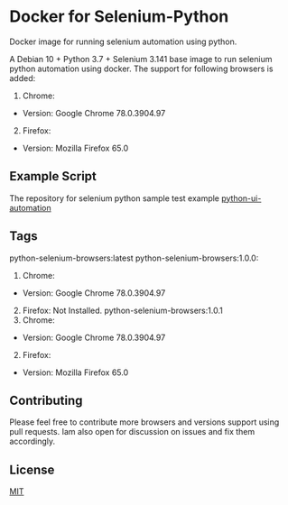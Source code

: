 # Docker for Selenium-Python
Docker image for running selenium automation using python.

A Debian 10 + Python 3.7 + Selenium 3.141 base image to run selenium python automation using docker.
The support for following browsers is added:
1. Chrome:
  - Version: Google Chrome 78.0.3904.97
2. Firefox:
  - Version: Mozilla Firefox 65.0

## Example Script
The repository for selenium python sample test example [python-ui-automation](https://github.com/deepakhb2/python-ui-automation)

## Tags 
python-selenium-browsers:latest
python-selenium-browsers:1.0.0:
1. Chrome:
  - Version: Google Chrome 78.0.3904.97
2. Firefox: Not Installed.
python-selenium-browsers:1.0.1
1. Chrome:
  - Version: Google Chrome 78.0.3904.97
2. Firefox:
  - Version: Mozilla Firefox 65.0


## Contributing
Please feel free to contribute more browsers and versions support using pull requests. Iam also open for discussion on issues and fix them accordingly.

## License
[MIT](https://choosealicense.com/licenses/mit/)

